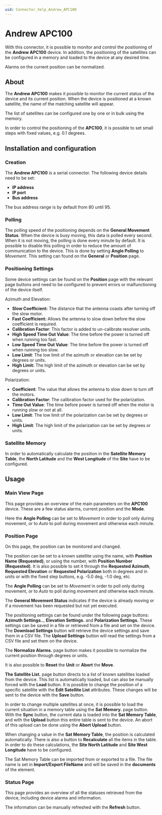 ```yaml
---
uid: Connector_help_Andrew_APC100
---
```


# Andrew APC100

With this connector, it is possible to monitor and control the positioning of the **Andrew APC100** device. In addition, the positioning of the satellites can be configured in a memory and loaded to the device at any desired time.

Alarms on the current position can be normalized.

## About

The **Andrew APC100** makes it possible to monitor the current status of the device and its current position. When the device is positioned at a known satellite, the name of the matching satellite will appear.

The list of satellites can be configured one by one or in bulk using the memory.

In order to control the positioning of the **APC100**, it is possible to set small steps with fixed values, e.g. 0.1 degrees.

## Installation and configuration

### Creation

The **Andrew APC100** is a serial connector. The following device details need to be set:

- **IP address**
- **IP port**
- **Bus address**

The bus address range is by default from 80 until 95.

### Polling

The polling speed of the positioning depends on the **General Movement Status**. When the device is busy moving, this data is polled every second. When it is not moving, the polling is done every minute by default. It is possible to disable this polling in order to reduce the amount of communication to the device. This is done by setting **Angle Polling** to *Movement*. This setting can found on the **General** or **Position** page.

### Positioning Settings

Some device settings can be found on the **Position** page with the relevant page buttons and need to be configured to prevent errors or malfunctioning of the device itself.

Azimuth and Elevation:

- **Slow Coefficient:** The distance that the antenna coasts after turning off the slow motor.
- **Fast Coefficient:** Allows the antenna to slow down before the slow coefficient is required.
- **Calibration Factor**: This factor is added to un-calibrate resolver units.
- **High Speed Time Out Value**: The time before the power is turned off when running too fast.
- **Low Speed Time Out Value**: The time before the power is turned off when running too slow.
- **Low Limit**: The low limit of the azimuth or elevation can be set by degrees or units.
- **High Limit:** The high limit of the azimuth or elevation can be set by degrees or units.

Polarization:

- **Coefficient**: The value that allows the antenna to slow down to turn off the motors.
- **Calibration Factor**: The calibration factor used for the polarization.
- **Time Out Value**: The time before power is turned off when the motor is running slow or not at all.
- **Low Limit**: The low limit of the polarization can be set by degrees or units.
- **High Limit**: The high limit of the polarization can be set by degrees or units.

### Satellite Memory

In order to automatically calculate the position in the **Satellite Memory Table**, the **North Latitude** and the **West Longitude** of the **Site** have to be configured.

## Usage

### Main View Page

This page provides an overview of the main parameters on the **APC100** device. These are a few status alarms, current position and the **Mode**.

Here the **Angle Polling** can be set to *Movement* in order to poll only during movement, or to *Auto* to poll during movement and otherwise each minute.

### Position Page

On this page, the position can be monitored and changed.

The position can be set to a known satellite using the name, with **Position Name (Requested)**, or using the number, with **Position Number (Requested)**. It is also possible to set it through the **Requested Azimuth**, **Requested Elevation** or **Requested Polarization** both in degrees and in units or with the fixed step buttons, e.g. -5.0 deg, -1.0 deg, etc.

The **Angle Polling** can be set to *Movement* in order to poll only during movement, or to *Auto* to poll during movement and otherwise each minute.

The **General Movement Status** indicates if the device is already moving or if a movement has been requested but not yet executed.

The positioning settings can be found under the following page buttons: **Azimuth Settings..**, **Elevation Settings.** and **Polarization Settings.** These settings can be saved in a file or retrieved from a file and set on the device. The **Download Settings** button will retrieve the device settings and save them in a CSV file. The **Upload Settings** button will read the settings from a CSV file and set them on the device.

The **Normalize Alarms.** page button makes it possible to normalize the current position through degrees or units.

It is also possible to **Reset** the **Unit** or **Abort** the **Move**.

**The Satellite List.** page button directs to a list of known satellites loaded from the device. This list is automatically loaded, but can also be manually forced with the **Load** button. It is possible to change the position of a specific satellite with the **Edit Satellite List** attributes. These changes will be sent to the device with the **Save** button.

In order to change multiple satellites at once, it is possible to load the current situation in a memory table using the **Sat Memory.** page button. With the **Sync** button, the current data is loaded into the **Sat Memory Table**, and with the **Upload** button this entire table is sent to the device. An abort of this upload can be done using the **Abort Upload** button.

When changing a value in the **Sat Memory Table**, the position is calculated automatically. There is also a button to **Recalculate** all the items in the table. In order to do these calculations, the **Site North Latitude** and **Site West Longitude** have to be configured.

The Sat Memory Table can be imported from or exported to a file. The file name is set in **Import/Export FileName** and will be saved in the **documents** of the element.

### Status Page

This page provides an overview of all the statuses retrieved from the device, including device alarms and information.

The information can be manually refreshed with the **Refresh** button.
